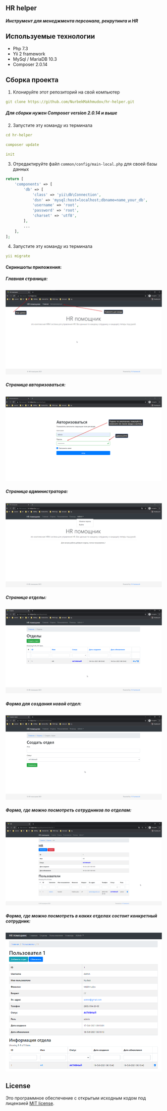 
## HR helper
##### Инструмент для менеджмента персонала, рекрутинга и HR
 
Используемые технологии
------------

- Php 7.3
- Yii 2 framework
- MySql / MariaDB 10.3
- Composer 2.0.14

Сборка проекта
------------

1. Клонируйте этот репозиторий на свой компьютер
```yaml
git clone https://github.com/NurbekMakhmudov/hr-helper.git
```

##### Для сборки нужен *Composer version 2.0.14* и выше

2. Запустите эту команду из терминала
```yaml
cd hr-helper
```

```yaml
composer update
```

```yaml
init
```

3. Отредактируйте файл `common/config/main-local.php` для своей базы данных

```php
return [
    'components' => [
        'db' => [
            'class' => 'yii\db\Connection',
            'dsn' => 'mysql:host=localhost;dbname=name_your_db',
            'username' => 'root',
            'password' => 'root',
            'charset' => 'utf8',
        ],
        ...
    ],
];
```

4. Запустите эту команду из терминала
```yaml
yii migrate
```

#### Скриншоты приложения:

##### Главная страница:
![alt text](uploads/t/front_home.png)
------------

##### Страница авторизоваться:
![alt text](uploads/t/login.png)
------------
  
##### Страница администратора:
![alt text](uploads/t/admin_home.png)
------------
   
##### Страница отделы:
![alt text](uploads/t/department.png)
------------

##### Форма для создания новой отдел:
![alt text](uploads/t/create_departent.png)
------------

##### Форма, где можно посмотреть сотрудников по отделам:
![alt text](uploads/t/department_info.png)
------------

##### Форма, где можно посмотреть в каких отделах состоит конкретный сотрудник:
![alt text](uploads/t/user_info.png)
------------



## License

Это программное обеспечение с открытым исходным кодом под лицензией [MIT license](https://opensource.org/licenses/MIT).

